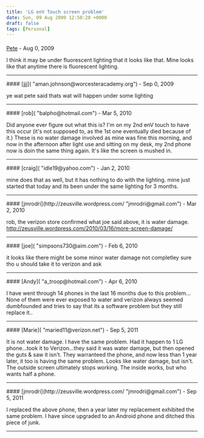 ```yaml
---
title: 'LG enV Touch screen problem'
date: Sun, 09 Aug 2009 12:58:20 +0000
draft: false
tags: [Personal]
---
```



#### 
[Pete]( "petedachelet@sbcglobal.net") - <time datetime="2009-08-16 06:22:31">Aug 0, 2009</time>

I think it may be under fluorescent lighting that it looks like that. Mine looks like that anytime there is fluorescent lighting.
<hr />
#### 
[jjj]( "aman.johnson@worcesteracademy.org") - <time datetime="2009-09-13 21:40:34">Sep 0, 2009</time>

ye wat pete said thats wat will happen under some lighting
<hr />
#### 
[rob]( "balpho@hotmail.com") - <time datetime="2010-03-12 17:37:41">Mar 5, 2010</time>

Did anyone ever figure out what this is? I'm on my 2nd enV touch to have this occur (it's not supposed to, as the 1st one eventually died because of it.) These is no water damage involved as mine was fine this morning, and now in the afternoon after light use and sitting on my desk, my 2nd phone now is doin the same thing again. It's like the screen is mushed in.
<hr />
#### 
[craig]( "idle19@yahoo.com") - <time datetime="2010-01-19 10:36:26">Jan 2, 2010</time>

mine does that as well, but it has nothing to do with the lighting. mine just started that today and its been under the same lighting for 3 months.
<hr />
#### 
[jmrodri](http://zeusville.wordpress.com/ "jmrodri@gmail.com") - <time datetime="2010-03-16 13:35:22">Mar 2, 2010</time>

rob, the verizon store confirmed what joe said above, it is water damage. http://zeusville.wordpress.com/2010/03/16/more-screen-damage/
<hr />
#### 
[joe]( "simpsons730@aim.com") - <time datetime="2010-02-27 10:57:37">Feb 6, 2010</time>

it looks like there might be some minor water damage not completley sure tho u should take it to verizon and ask
<hr />
#### 
[Andy]( "a_troop@hotmail.com") - <time datetime="2010-04-10 02:54:36">Apr 6, 2010</time>

I have went through 14 phones in the last 16 months due to this problem... None of them were ever exposed to water and verizon always seemed dumbfounded and tries to say that its a software problem but they still replace it..
<hr />
#### 
[Marie]( "maried11@verizon.net") - <time datetime="2011-09-16 09:18:28">Sep 5, 2011</time>

It is not water damage. I have the same problem. Had it happen to 1 LG phone...took it to Verizon...they said it was water damage, but then opened the guts & saw it isn't. They warranteed the phone, and now less than 1 year later, it too is having the same problem. Looks like water damage, but isn't. The outside screen ultimately stops working. The inside works, but who wants half a phone.
<hr />
#### 
[jmrodri](http://zeusville.wordpress.com/ "jmrodri@gmail.com") - <time datetime="2011-09-16 10:16:39">Sep 5, 2011</time>

I replaced the above phone, then a year later my replacement exhibited the same problem. I have since upgraded to an Android phone and ditched this piece of junk.
<hr />
